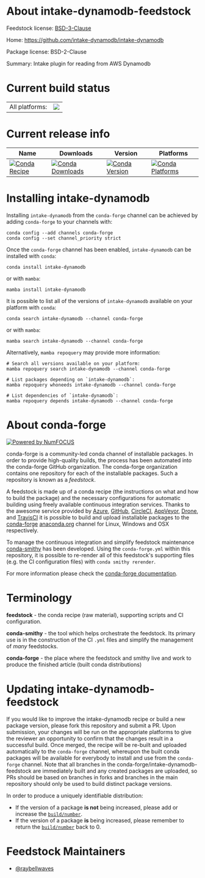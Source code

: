 About intake-dynamodb-feedstock
===============================

Feedstock license: [BSD-3-Clause](https://github.com/conda-forge/intake-dynamodb-feedstock/blob/main/LICENSE.txt)

Home: https://github.com/intake-dynamodb/intake-dynamodb

Package license: BSD-2-Clause

Summary: Intake plugin for reading from AWS Dynamodb

Current build status
====================


<table><tr><td>All platforms:</td>
    <td>
      <a href="https://dev.azure.com/conda-forge/feedstock-builds/_build/latest?definitionId=19148&branchName=main">
        <img src="https://dev.azure.com/conda-forge/feedstock-builds/_apis/build/status/intake-dynamodb-feedstock?branchName=main">
      </a>
    </td>
  </tr>
</table>

Current release info
====================

| Name | Downloads | Version | Platforms |
| --- | --- | --- | --- |
| [![Conda Recipe](https://img.shields.io/badge/recipe-intake--dynamodb-green.svg)](https://anaconda.org/conda-forge/intake-dynamodb) | [![Conda Downloads](https://img.shields.io/conda/dn/conda-forge/intake-dynamodb.svg)](https://anaconda.org/conda-forge/intake-dynamodb) | [![Conda Version](https://img.shields.io/conda/vn/conda-forge/intake-dynamodb.svg)](https://anaconda.org/conda-forge/intake-dynamodb) | [![Conda Platforms](https://img.shields.io/conda/pn/conda-forge/intake-dynamodb.svg)](https://anaconda.org/conda-forge/intake-dynamodb) |

Installing intake-dynamodb
==========================

Installing `intake-dynamodb` from the `conda-forge` channel can be achieved by adding `conda-forge` to your channels with:

```
conda config --add channels conda-forge
conda config --set channel_priority strict
```

Once the `conda-forge` channel has been enabled, `intake-dynamodb` can be installed with `conda`:

```
conda install intake-dynamodb
```

or with `mamba`:

```
mamba install intake-dynamodb
```

It is possible to list all of the versions of `intake-dynamodb` available on your platform with `conda`:

```
conda search intake-dynamodb --channel conda-forge
```

or with `mamba`:

```
mamba search intake-dynamodb --channel conda-forge
```

Alternatively, `mamba repoquery` may provide more information:

```
# Search all versions available on your platform:
mamba repoquery search intake-dynamodb --channel conda-forge

# List packages depending on `intake-dynamodb`:
mamba repoquery whoneeds intake-dynamodb --channel conda-forge

# List dependencies of `intake-dynamodb`:
mamba repoquery depends intake-dynamodb --channel conda-forge
```


About conda-forge
=================

[![Powered by
NumFOCUS](https://img.shields.io/badge/powered%20by-NumFOCUS-orange.svg?style=flat&colorA=E1523D&colorB=007D8A)](https://numfocus.org)

conda-forge is a community-led conda channel of installable packages.
In order to provide high-quality builds, the process has been automated into the
conda-forge GitHub organization. The conda-forge organization contains one repository
for each of the installable packages. Such a repository is known as a *feedstock*.

A feedstock is made up of a conda recipe (the instructions on what and how to build
the package) and the necessary configurations for automatic building using freely
available continuous integration services. Thanks to the awesome service provided by
[Azure](https://azure.microsoft.com/en-us/services/devops/), [GitHub](https://github.com/),
[CircleCI](https://circleci.com/), [AppVeyor](https://www.appveyor.com/),
[Drone](https://cloud.drone.io/welcome), and [TravisCI](https://travis-ci.com/)
it is possible to build and upload installable packages to the
[conda-forge](https://anaconda.org/conda-forge) [anaconda.org](https://anaconda.org/)
channel for Linux, Windows and OSX respectively.

To manage the continuous integration and simplify feedstock maintenance
[conda-smithy](https://github.com/conda-forge/conda-smithy) has been developed.
Using the ``conda-forge.yml`` within this repository, it is possible to re-render all of
this feedstock's supporting files (e.g. the CI configuration files) with ``conda smithy rerender``.

For more information please check the [conda-forge documentation](https://conda-forge.org/docs/).

Terminology
===========

**feedstock** - the conda recipe (raw material), supporting scripts and CI configuration.

**conda-smithy** - the tool which helps orchestrate the feedstock.
                   Its primary use is in the construction of the CI ``.yml`` files
                   and simplify the management of *many* feedstocks.

**conda-forge** - the place where the feedstock and smithy live and work to
                  produce the finished article (built conda distributions)


Updating intake-dynamodb-feedstock
==================================

If you would like to improve the intake-dynamodb recipe or build a new
package version, please fork this repository and submit a PR. Upon submission,
your changes will be run on the appropriate platforms to give the reviewer an
opportunity to confirm that the changes result in a successful build. Once
merged, the recipe will be re-built and uploaded automatically to the
`conda-forge` channel, whereupon the built conda packages will be available for
everybody to install and use from the `conda-forge` channel.
Note that all branches in the conda-forge/intake-dynamodb-feedstock are
immediately built and any created packages are uploaded, so PRs should be based
on branches in forks and branches in the main repository should only be used to
build distinct package versions.

In order to produce a uniquely identifiable distribution:
 * If the version of a package **is not** being increased, please add or increase
   the [``build/number``](https://docs.conda.io/projects/conda-build/en/latest/resources/define-metadata.html#build-number-and-string).
 * If the version of a package **is** being increased, please remember to return
   the [``build/number``](https://docs.conda.io/projects/conda-build/en/latest/resources/define-metadata.html#build-number-and-string)
   back to 0.

Feedstock Maintainers
=====================

* [@raybellwaves](https://github.com/raybellwaves/)

